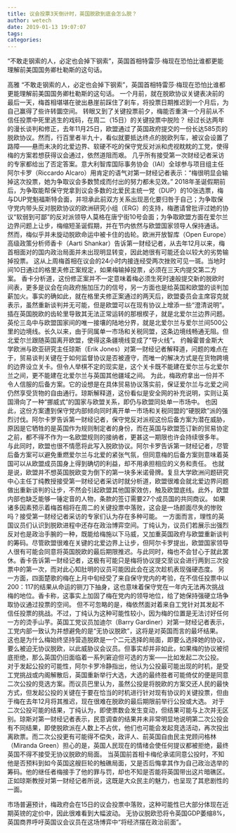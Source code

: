 ```yaml
---
title: 议会投票3天倒计时，英国脱欧到底会怎么脱？
author: wetech
date: 2019-01-13 19:07:07
tags: 
categories: 
---
```

“不敢走钢索的人，必定也会掉下钢索”，英国首相特雷莎·梅现在恐怕比谁都更能理解前美国国务卿杜勒斯的这句话。
<!-- more -->
高雅
“不敢走钢索的人，必定也会掉下钢索”，英国首相特雷莎·梅现在恐怕比谁都更能理解前美国国务卿杜勒斯的这句话。
一个月前，就在脱欧协议关键表决前的最后一天，梅首相堪堪在驶出悬崖前踩住了刹车，将投票日期推迟到一个月后，为自己赢得了些许转圜空间。
转眼又到了关键投票前夕，梅能否重演一个月前从不信任投票中死里逃生的戏码，在周二（15日）的关键投票中脱险？
经过长达两年的漫长谈判和修正，去年11月25日，欧盟通过了英国政府提交的一份长达585页的脱欧协议。然而，行百里者半九十，看似就要抵达终点的脱欧列车，被议会设置了路障——悬而未决的北爱边界、软硬不吃的保守党反对派和虎视眈眈的工党，使得梅的方案若想获得议会通过，依然道阻而艰。
几乎所有接受第一次财经记者采访的专家都给出了否定答案。意大利智库国际事务协会（IAI）全球参与项目组主任阿尔卡罗（Riccardo Alcaro）用肯定的语气对第一财经记者表示：“梅很明显会输掉这次投票，她为争取议会多数赞成而付出的努力都未见效。”
2018年圣诞假期前后，为争取能帮保守党拿到议会多数的北爱民主统一党（DUP）的10张选票，梅与DUP党魁福斯特会面，并坦承此前双方关系出现恶化要归咎于自己；为争取保守党内带头反对脱欧协议的欧洲研究小组（ERG）的支持，梅邀请曾批评过她的协议“软弱到可鄙”的反对派领导人莫格在唐宁街10号会面；为争取欧盟方面在爱尔兰边界问题上让步，梅缩短圣诞假期，并在节内依然与欧盟国家领导人保持通话。
然而，梅似乎并未旋动脱欧命运中被卡住的齿轮。欧洲开放智库（Open Europe）高级政策分析师香卡（Aarti Shankar）告诉第一财经记者，从去年12月以来，梅首相面对的国内政治局面并未出现明显转变，因此她很有可能还会以较大的劣势输掉投票。
这从上周梅首相在议会的24小时内接连经受两次挫败可见一斑。当地时间10日通过的格里夫修正案规定，如果梅输掉投票，必须在三天内提交第二方案。
香卡分析道，这份修正案并不一定意味着梅必须生死时速般提交新的脱欧时间表，更多是议会在向政府施加压力的信号，另一方面也是给英国和欧盟的谈判加薪加火。事实的确如此，就在格里夫修正案通过的两天后，欧盟委员会主席容克就表示，虽然重新谈判并无可能，但是欧盟可以在现有协议上增添一些“澄清说明”。
插在英国脱欧的齿轮里导致其无法正常运转的那根楔子，就是北爱尔兰边界问题。
英伦三岛中与欧盟国家间的唯一接壤的陆地分界，就是北爱尔兰与爱尔兰间500公里的边境线。长久以来，由于同属单一市场和关税同盟，这条边境线畅通无阻。但北爱尔兰跟随英国离开欧盟，使得这条疆境线变成了“导火线”。
约翰霍普金斯大学欧洲与欧亚研究主任琼斯（Erik Jones）对第一财经记者解释道，问题的难点在于，贸易谈判关键在于如何监督协议是否被遵守，而唯一的解决方式是在货物跨境的边界设立关卡。但令人举棋不定的现实是，这个关卡既不能建在爱尔兰与北爱尔兰之间，更不能建在北爱尔兰与英国其他疆域之间。
为此，梅政府拿出一份并不令人信服的后备方案。它的设想是在具体贸易协议落实前，保证爱尔兰与北爱之间仍然享受货物的自由通行。琼斯解释道，这份看似是安全网的补充说明，实则让英国滑向了一种“挪威式”的国家与欧盟关系，即仍与欧盟同处单一市场中。
也因此，这份方案遭到保守党内部倾向同时离开单一市场和关税同盟的“硬脱欧”派的强烈讨伐。阿尔卡罗告诉第一财经记者，保守党反对派视这份后备方案为潜在威胁，原因是它牺牲的是英国作为规则制定者的身份，而在英国与欧盟签订新的贸易协定之前，都不得不作为一名欧盟规则的接纳者，更甚这一期限也许会持续很多年。
与此同时，欧盟也很不情愿将此写入脱欧协议。阿尔卡罗告诉第一财经记者，尽管后备方案可以避免重燃爱尔兰与北爱的紧张气氛，但同意梅的后备方案则意味着英国可以从欧盟成员国身上得到确切的利益，却不用承担相应的义务和责任。
也就是说，欧盟并不想英国脱欧变为倒下的第一块多米诺骨牌。复旦大学欧洲问题研究中心主任丁纯教授接受第一财经记者采访时就分析道，欧盟很难会就北爱边界问题做出重新谈判的让步，不然会引起欧盟其他国家效仿，触及欧盟底线。此外，欧盟内部也缺乏能够一锤定音的人物，条款的签订需要27个成员国的共同商议。
如果诸多因素预示着梅首相将在周二的关键投票中落败，这会是一场颜面尽失的惨败吗？接受第一财经记者采访的专家们认为存在多种可能。
一方面而言，理性的英国议员们认识到脱欧进程中还存在政治博弈空间。丁纯认为，议员们若展示出强烈反对也是政治手腕的一种，既能给梅施以下马威，又加重英国政府与欧盟重新谈判的筹码。尽管欧盟很难在关键的北爱边界上让步，但阿尔卡罗提出，欧盟国家领导人很有可能会同意将英国脱欧的最后期限推迟。与此同时，梅也不会甘心于就此罢休。香卡告诉第一财经记者，这极有可能只是梅将协议提交至议会进行两到三次投票中的第一次，而对此心知肚明的议员可能因此会在这次趁机表现强硬态度。
另一方面，四面楚歌的梅在上月中旬经受了来自保守党内的考验，在不信任投票中以200：117的结果从命运的铡刀下抽身，这也意味着保守党在一年内无法再次挑战梅的地位。香卡称，这事实上加固了梅在党内的领导地位，给了她保持强硬立场争取协议通过投票的空间。
但不可忽略的是，梅依然面对着来自工党针对其发起不信任投票的挑战。不过，丁纯认为这种可能性较小，因为梅的位置是无法讨好任何一方的烫手山芋。英国工党议员加迪尔（Barry Gardiner）对第一财经记者表示，工党内部一致认为并想避免的是“无协议脱欧”，这将是对英国而言的最坏结果。
这也是为什么梅始终坚持营造脱欧是一个二元选择的局面，即要么选择她的协议，要么被迫无协议脱欧，以此威胁议会议员。但事实却并非如此，如果梅的协议被彻底拒绝，那么英国仍旧面临着一系列窘迫但可选的方案——比如发起二次公投。
对于发起公投的可能性，阿尔卡罗冷静指出，他认为公投最可能出现的时机，是受工党挑战或内阁解散后，英国重新举行大选，大选的最终胜者可能倚仗的便是同意二次公投的竞选方案。而议员巴里认为，虽然公投是将脱欧的方案交还人民的最快方式，但发起公投的关键在于要在恰当的时机进行针对现有协议的关键投票，但由于梅在去年12月将其推迟，现在很难在脱欧的最后期限前举行公投或大选。
对于二次公投可能的结果，丁纯认为，即使票数会发生变动，但结果可能与上次并无区别。琼斯对第一财经记者表示，民意调查的结果并未非常明显地说明第二次公投会有不同结果，即使脱欧派在人数上不占优，他们也可能会发起竞选活动，再次投出离欧票。而二次公投更有可能得不偿失，政评人、前英国自由民主党顾问格林（Miranda Green）担心的是，英国人民现在的情绪会使任何提议都被拒绝，最终英国不得不接受无协议脱欧的局面。
当英国前首相卡梅伦承诺同意公投时，不知他是否预料到如今英国这艘巨轮的触礁局面，又是否后悔拿其作为自己政治选举的筹码。他的继任者梅接手了他的罪与罚，却也不知是否能将英国带出这片暗礁区。正如琼斯教授对第一财经记者所说，这既是大众民主的魅力，也呈现了其悲剧性的一面。
 
 
市场普遍预计，梅政府会在15日的议会投票中落败，这种可能性已大部分体现在近期英镑的定价中，因此很难看到大幅波动。
无协议脱欧恐将令英国GDP萎缩8%，英国商界呼吁英国议会议员在这场博弈中“将经济摆在政治前面”。
